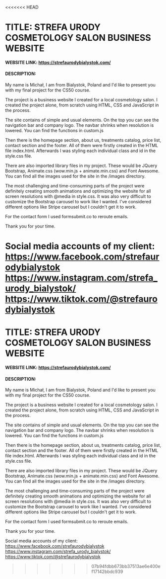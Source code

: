 <<<<<<< HEAD
# TITLE: STREFA URODY COSMETOLOGY SALON BUSINESS WEBSITE

#### WEBSITE LINK: https://strefaurodybialystok.com/

#### DESCRIPTION:

My name is Michał, I am from Bialystok, Poland and I'd like to present you with my final project for the CS50 course.

The project is a business website I created for a local cosmetology salon. I created the project alone, from scratch using HTML, CSS and JavaScript in the process.

The site contains of simple and usual elements. On the top you can see the navigation bar and company logo. The navbar shrinks when resolution is lowered. You can find the functions in custom.js

Then there is the homepage section, about us, treatments catalog, price list, contact section and the footer. All of them were firstly created in the HTML file index.html. Afterwards I was styling each individual class and id in the style.css file.

There are also imported library files in my project. These would be JQuery Bootstrap, Animate.css (wow.min.js + animate.min.css) and Font Awesome. You can find all the images used for the site in the /images directory.

The most challenging and time-consuming parts of the project were definitely creating smooth animations and optimizing the website for all screen
resolutions with @media in style.css. It was also very difficult to customize the Bootstrap carousel to work like I wanted. I've considered different options like Stripe carousel but I couldn't get it to work.

For the contact form I used formsubmit.co to reroute emails.

Thank you for your time.

Social media accounts of my client:
https://www.facebook.com/strefaurodybialystok
https://www.instagram.com/strefa_urody_bialystok/
https://www.tiktok.com/@strefaurodybialystok
=======
# TITLE: STREFA URODY COSMETOLOGY SALON BUSINESS WEBSITE

#### WEBSITE LINK: https://strefaurodybialystok.com/

#### DESCRIPTION:

My name is Michał, I am from Bialystok, Poland and I'd like to present you with my final project for the CS50 course.

The project is a business website I created for a local cosmetology salon. I created the project alone, from scratch using HTML, CSS and JavaScript in the process.

The site contains of simple and usual elements. On the top you can see the navigation bar and company logo. The navbar shrinks when resolution is lowered. You can find the functions in custom.js

Then there is the homepage section, about us, treatments catalog, price list, contact section and the footer. All of them were firstly created in the HTML file index.html. Afterwards I was styling each individual class and id in the style.css file.

There are also imported library files in my project. These would be JQuery Bootstrap, Animate.css (wow.min.js + animate.min.css) and Font Awesome. You can find all the images used for the site in the /images directory.

The most challenging and time-consuming parts of the project were definitely creating smooth animations and optimizing the website for all screen
resolutions with @media in style.css. It was also very difficult to customize the Bootstrap carousel to work like I wanted. I've considered different options like Stripe carousel but I couldn't get it to work.

For the contact form I used formsubmit.co to reroute emails.

Thank you for your time.

Social media accounts of my client:
https://www.facebook.com/strefaurodybialystok
https://www.instagram.com/strefa_urody_bialystok/
https://www.tiktok.com/@strefaurodybialystok
>>>>>>> 07b94fdbb673bb37513ae6e400ef17142bbdc939
